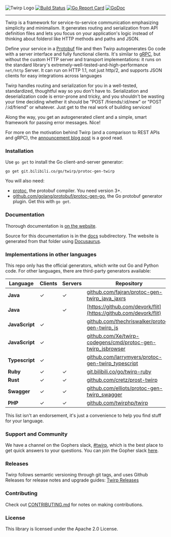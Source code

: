 ![Twirp Logo](./logo.png) [![Build Status](https://travis-ci.org/twitchtv/twirp.svg?branch=master)](https://travis-ci.org/twitchtv/twirp) [![Go Report Card](https://goreportcard.com/badge/git.bilibili.co/go/twirp)](https://goreportcard.com/report/git.bilibili.co/go/twirp) [![GoDoc](https://godoc.org/git.bilibili.co/go/twirp?status.svg)](https://godoc.org/git.bilibili.co/go/twirp)

---

Twirp is a framework for service-to-service communication emphasizing simplicity
and minimalism. It generates routing and serialization from API definition files
and lets you focus on your application's logic instead of thinking about
folderol like HTTP methods and paths and JSON.

Define your service in a
[Protobuf](https://developers.google.com/protocol-buffers/docs/proto3) file and
then Twirp autogenerates Go code with a server interface and fully functional
clients. It's similar to [gRPC](http://www.grpc.io/), but without the custom
HTTP server and transport implementations: it runs on the standard library's
extremely-well-tested-and-high-performance `net/http` Server. It can run on HTTP
1.1, not just http/2, and supports JSON clients for easy integrations across
languages

Twirp handles routing and serialization for you in a well-tested, standardized,
thoughtful way so you don't have to. Serialization and deserialization code is
error-prone and tricky, and you shouldn't be wasting your time deciding whether
it should be "POST /friends/:id/new" or "POST /:id/friend" or whatever. Just
get to the real work of building services!

Along the way, you get an autogenerated client and a simple, smart framework for
passing error messages. Nice!

For more on the motivation behind Twirp (and a comparison to REST APIs and gRPC), the
[announcement blog post](https://blog.twitch.tv/twirp-a-sweet-new-rpc-framework-for-go-5f2febbf35f)
is a good read.

### Installation
Use `go get` to install the Go client-and-server generator:

```
go get git.bilibili.co/go/twirp/protoc-gen-twirp
```

You will also need:
 - [protoc](https://github.com/golang/protobuf), the protobuf compiler. You need
   version 3+.
 - [github.com/golang/protobuf/protoc-gen-go](https://github.com/golang/protobuf/),
   the Go protobuf generator plugin. Get this with `go get`.

### Documentation

Thorough documentation is
[on the website](https://twitchtv.github.io/twirp/docs/intro.html).

Source for this documentation is in the [docs](./docs) subdirectory. The website
is generated from that folder using [Docusaurus](https://docusaurus.io/).

### Implementations in other languages

This repo only has the official generators, which write out Go and Python code.
For other languages, there are third-party generators available:

|    Language    | Clients | Servers | Repository |
|----------------|---------|---------|------------|
| **Java**       |    ✓    |    ✓    | [github.com/fajran/protoc-gen-twirp_java_jaxrs](https://github.com/fajran/protoc-gen-twirp_java_jaxrs)
| **Java**       |         |    ✓    | [https://github.com/devork/flit](https://github.com/devork/flit)
| **JavaScript** |    ✓    |         | [github.com/thechriswalker/protoc-gen-twirp_js](https://github.com/thechriswalker/protoc-gen-twirp_js)
| **JavaScript** |    ✓    |         | [github.com/Xe/twirp-codegens/cmd/protoc-gen-twirp_jsbrowser](https://github.com/Xe/twirp-codegens)
| **Typescript** |    ✓    |         | [github.com/larrymyers/protoc-gen-twirp_typescript](https://github.com/larrymyers/protoc-gen-twirp_typescript)
| **Ruby**       |    ✓    |    ✓    | [git.bilibili.co/go/twirp-ruby](https://git.bilibili.co/go/twirp-ruby)
| **Rust**       |    ✓    |    ✓    | [github.com/cretz/prost-twirp](https://github.com/cretz/prost-twirp)
| **Swagger**    |    ✓    |    ✓    | [github.com/elliots/protoc-gen-twirp_swagger](https://github.com/elliots/protoc-gen-twirp_swagger)
| **PHP**        |    ✓    |    ✓    | [github.com/twirphp/twirp](https://github.com/twirphp/twirp)

This list isn't an endorsement, it's just a convenience to help you find stuff
for your language.

### Support and Community
We have a channel on the Gophers slack, [#twirp](https://gophers.slack.com/messages/twirp),
which is the best place to get quick answers to your questions. You can join the
Gopher slack [here](https://invite.slack.golangbridge.org/).

### Releases
Twirp follows semantic versioning through git tags, and uses Github Releases for
release notes and upgrade guides:
[Twirp Releases](https://git.bilibili.co/go/twirp/releases)

### Contributing
Check out [CONTRIBUTING.md](./CONTRIBUTING.md) for notes on making contributions.

### License

This library is licensed under the Apache 2.0 License.
